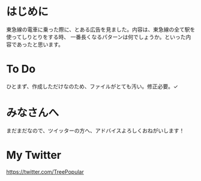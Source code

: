 # はじめに
東急線の電車に乗った際に、とある広告を見ました。内容は、東急線の全て駅を使ってしりとりをする時、
一番長くなるパターンは何でしょうか。といった内容であったと思います。

# To Do
ひとまず、作成しただけなのため、ファイルがとても汚い。修正必要。✓

# みなさんへ
まだまだなので、ツイッターの方へ、アドバイスよろしくおねがいします！

# My Twitter
https://twitter.com/TreePopular